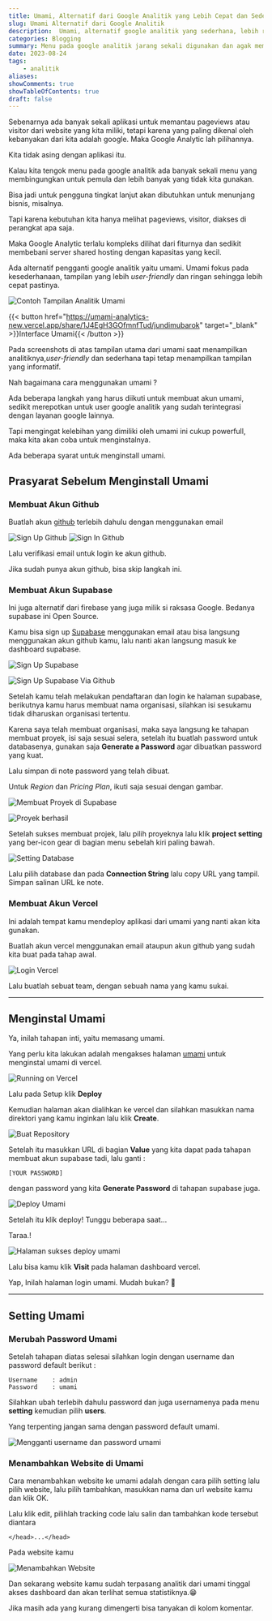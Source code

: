 ```yaml
---
title: Umami, Alternatif dari Google Analitik yang Lebih Cepat dan Sederhana 
slug: Umami Alternatif dari Google Analitik
description:  Umami, alternatif google analitik yang sederhana, lebih ringan dan cepat serta tidak membebani server karena size yang lebih kecil.
categories: Blogging
summary: Menu pada google analitik jarang sekali digunakan dan agak membebani server, ada alternatif penggantinya yaitu Umami, lebih ringan, cepat, sederhana dan mengurangi beban server.
date: 2023-08-24
tags: 
    - analitik
aliases: 
showComments: true
showTableOfContents: true
draft: false
---
```

Sebenarnya ada banyak sekali aplikasi untuk memantau pageviews atau visitor dari website yang kita miliki, tetapi karena yang paling dikenal oleh kebanyakan dari kita adalah google. Maka Google Analytic lah pilihannya.

Kita tidak asing dengan aplikasi itu.

Kalau kita tengok menu pada google analitik ada banyak sekali menu yang membingungkan untuk pemula dan lebih banyak yang tidak kita gunakan.

Bisa jadi untuk pengguna tingkat lanjut akan dibutuhkan untuk menunjang bisnis, misalnya.

Tapi karena kebutuhan kita hanya melihat pageviews, visitor, diakses di perangkat apa saja.

Maka Google Analytic terlalu kompleks dilihat dari fiturnya dan sedikit membebani server shared hosting dengan kapasitas yang kecil.

<div>
<script async src="https://pagead2.googlesyndication.com/pagead/js/adsbygoogle.js?client=ca-pub-1028861450285140"
     crossorigin="anonymous"></script>
<!-- Iklan horizontal -->
<ins class="adsbygoogle"
     style="display:block"
     data-ad-client="ca-pub-1028861450285140"
     data-ad-slot="1294831496"
     data-ad-format="auto"
     data-full-width-responsive="true"></ins>
<script>
     (adsbygoogle = window.adsbygoogle || []).push({});
</script>
</div>

Ada alternatif pengganti google analitik yaitu umami.
Umami fokus pada kesederhanaan, tampilan yang lebih *user-friendly* dan ringan sehingga lebih cepat pastinya.

![ Contoh Tampilan Analitik Umami](/img/analitik-umami.png "Tampilan Analitik Umami")

{{< button href="https://umami-analytics-new.vercel.app/share/1J4EgH3GOfmnfTud/jundimubarok" target="_blank" >}}Interface Umami{{< /button >}}

Pada screenshots di atas tampilan utama dari umami saat menampilkan analitiknya,*user-friendly* dan sederhana tapi tetap menampilkan tampilan yang informatif.

Nah bagaimana cara menggunakan umami ?

Ada beberapa langkah yang harus diikuti untuk membuat akun umami, sedikit merepotkan untuk user google analitik yang sudah terintegrasi dengan layanan google lainnya.

Tapi mengingat kelebihan yang dimiliki oleh umami ini cukup powerfull, maka kita akan coba untuk menginstalnya.

Ada beberapa syarat untuk menginstall umami.

## Prasyarat Sebelum Menginstall Umami

### Membuat Akun Github

Buatlah akun [github](https://github.com/) terlebih dahulu dengan menggunakan email

![Sign Up Github](/img/screenshot-sign-up-github.png "Sign Up Github" )
![Sign In Github](/img/screenshot-sign-in-github.png "Sign In Github" )

Lalu verifikasi email untuk login ke akun github.

Jika sudah punya akun github, bisa skip langkah ini.

### Membuat Akun Supabase

Ini juga alternatif dari firebase yang juga milik si raksasa Google.
Bedanya supabase ini Open Source. 

Kamu bisa sign up [Supabase](https://supabase.com) menggunakan email atau bisa langsung menggunakan akun github kamu, lalu nanti akan langsung masuk ke dashboard supabase.

![Sign Up Supabase](/img/syarat-umami/login-supabase.png "Halaman Sign Up Supabase")

![Sign Up Supabase Via Github](/img/syarat-umami/login-via-github.png "Sign Up Menggunakan Akun Github")

Setelah kamu telah melakukan pendaftaran dan login ke halaman supabase, berikutnya kamu harus membuat nama organisasi, silahkan isi sesukamu tidak diharuskan organisasi tertentu.

Karena saya telah membuat organisasi, maka saya langsung ke tahapan membuat proyek, isi saja sesuai selera, setelah itu buatlah password untuk databasenya, gunakan saja **Generate a Password** agar dibuatkan password yang kuat. 

Lalu simpan di note password yang telah dibuat.

Untuk *Region* dan *Pricing Plan*, ikuti saja sesuai dengan gambar.

![Membuat Proyek di Supabase](/img/syarat-umami/membuat-proyek-supabase.png "Membuat Proyek di Supabase")

![Proyek berhasil](/img/syarat-umami/proyek-berhasil.png)

Setelah sukses membuat projek, lalu pilih proyeknya lalu klik **project setting** yang ber-icon gear di bagian menu sebelah kiri paling bawah.

![Setting Database](/img/syarat-umami/setting-database.png "Setting Database")

Lalu pilih database dan pada **Connection String** lalu copy URL yang tampil. Simpan salinan URL ke note.

### Membuat Akun Vercel

Ini adalah tempat kamu mendeploy aplikasi dari umami yang nanti akan kita gunakan.

Buatlah akun vercel menggunakan email ataupun akun github yang sudah kita buat pada tahap awal.

![Login Vercel](/img/syarat-umami/login-vercel.png)

Lalu buatlah sebuat team, dengan sebuah nama yang kamu sukai.

***
<div>
<script async src="https://pagead2.googlesyndication.com/pagead/js/adsbygoogle.js?client=ca-pub-1028861450285140"
     crossorigin="anonymous"></script>
<!-- Iklan horizontal -->
<ins class="adsbygoogle"
     style="display:block"
     data-ad-client="ca-pub-1028861450285140"
     data-ad-slot="1294831496"
     data-ad-format="auto"
     data-full-width-responsive="true"></ins>
<script>
     (adsbygoogle = window.adsbygoogle || []).push({});
</script>
</div>

## Menginstal Umami

Ya, inilah tahapan inti, yaitu memasang umami.

Yang perlu kita lakukan adalah mengakses halaman [umami](https://umami.is/docs/running-on-vercel) untuk menginstal umami di vercel.

![Running on Vercel](/img/syarat-umami/running-on-vercel.png)

Lalu pada Setup klik **Deploy**

Kemudian halaman akan dialihkan ke vercel dan silahkan masukkan nama direktori yang kamu inginkan lalu klik **Create**.

![Buat Repository](/img/syarat-umami/masukkan-repository.png)

Setelah itu masukkan URL di bagian **Value** yang kita dapat pada tahapan membuat akun supabase tadi, lalu ganti : 
```
[YOUR PASSWORD]
```
dengan password yang kita **Generate Password** di tahapan supabase juga.

![Deploy Umami](/img/syarat-umami/deploy-umami.png)

Setelah itu klik deploy!
Tunggu beberapa saat...

Taraa.! 

![Halaman sukses deploy umami](/img/syarat-umami/laman-sukses-vercel.png)

Lalu bisa kamu klik **Visit** pada halaman dashboard vercel.

Yap, Inilah halaman login umami.
Mudah bukan? 🤭

***

## Setting Umami

### Merubah Password Umami

Setelah tahapan diatas selesai silahkan login dengan username dan password default berikut :
```
Username    : admin
Password    : umami
```
Silahkan ubah terlebih dahulu password dan juga usernamenya pada menu **setting** kemudian pilih **users**.

Yang terpenting jangan sama dengan password default umami.

![Mengganti username dan password umami](/img/syarat-umami/ganti-password-umami.png)

### Menambahkan Website di Umami

Cara menambahkan website ke umami adalah dengan cara pilih setting lalu pilih website, lalu pilih tambahkan, masukkan nama dan url website kamu dan klik OK.

Lalu klik edit, pilihlah tracking code lalu salin dan tambahkan kode tersebut diantara 

```
</head>...</head> 
```

Pada website kamu

![Menambahkan Website](/img/syarat-umami/setting-website.png)

Dan sekarang website kamu sudah terpasang analitik dari umami tinggal akses dashboard dan akan terlihat semua statistiknya.😁
 
Jika masih ada yang kurang dimengerti bisa tanyakan di kolom komentar.

<div>
<script async src="https://pagead2.googlesyndication.com/pagead/js/adsbygoogle.js?client=ca-pub-1028861450285140"
     crossorigin="anonymous"></script>
<!-- Iklan horizontal -->
<ins class="adsbygoogle"
     style="display:block"
     data-ad-client="ca-pub-1028861450285140"
     data-ad-slot="1294831496"
     data-ad-format="auto"
     data-full-width-responsive="true"></ins>
<script>
     (adsbygoogle = window.adsbygoogle || []).push({});
</script>
</div>
